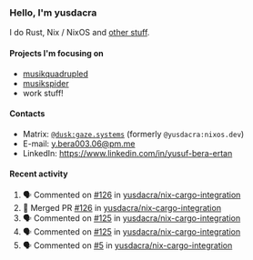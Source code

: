### Hello, I'm yusdacra

I do Rust, Nix / NixOS and [other stuff](https://gaze.systems/).

#### Projects I'm focusing on

- [musikquadrupled](https://github.com/yusdacra/musikquadrupled)
- [musikspider](https://github.com/yusdacra/musikspider)
- work stuff!

#### Contacts

- Matrix: [`@dusk:gaze.systems`](https://matrix.to/#/@dusk:gaze.systems) (formerly `@yusdacra:nixos.dev`)
- E-mail: y.bera003.06@pm.me
- LinkedIn: https://www.linkedin.com/in/yusuf-bera-ertan

#### Recent activity

<!--START_SECTION:activity-->
1. 🗣 Commented on [#126](https://github.com/yusdacra/nix-cargo-integration/pull/126#issuecomment-1616018321) in [yusdacra/nix-cargo-integration](https://github.com/yusdacra/nix-cargo-integration)
2. 🎉 Merged PR [#126](https://github.com/yusdacra/nix-cargo-integration/pull/126) in [yusdacra/nix-cargo-integration](https://github.com/yusdacra/nix-cargo-integration)
3. 🗣 Commented on [#125](https://github.com/yusdacra/nix-cargo-integration/issues/125) in [yusdacra/nix-cargo-integration](https://github.com/yusdacra/nix-cargo-integration)
4. 🗣 Commented on [#125](https://github.com/yusdacra/nix-cargo-integration/issues/125) in [yusdacra/nix-cargo-integration](https://github.com/yusdacra/nix-cargo-integration)
5. 🗣 Commented on [#5](https://github.com/yusdacra/nix-cargo-integration/issues/5) in [yusdacra/nix-cargo-integration](https://github.com/yusdacra/nix-cargo-integration)
<!--END_SECTION:activity-->

